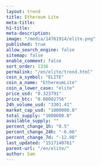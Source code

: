 ```yaml
---
layout: trend
title: Ethereum Lite
meta-title: 
h1-title: 
meta-description: 
image: "/media/14761914/elite.png"
published: true
allow_search_engine: false
sitemap: false
enable_comment: false
sort_order: 1336
permalink: "/en/elite/trend.html"
coin_a_symbol: "ELITE"
coin_a_name: "EthereumLite"
coin_a_lower_case: "elite"
price_usd: "0.323791"
price_btc: "0.00002756"
24h_volume_usd: "3301.41"
market_cap_usd: "1000000.0"
total_supply: "1000000.0"
available_supply: ""
percent_change_1h: "0.5"
percent_change_24h: "-6.06"
percent_change_7d: "-12.98"
last_updated: "1517140761"
parent-url: "/en/elite/"
author: Sam
---
```


